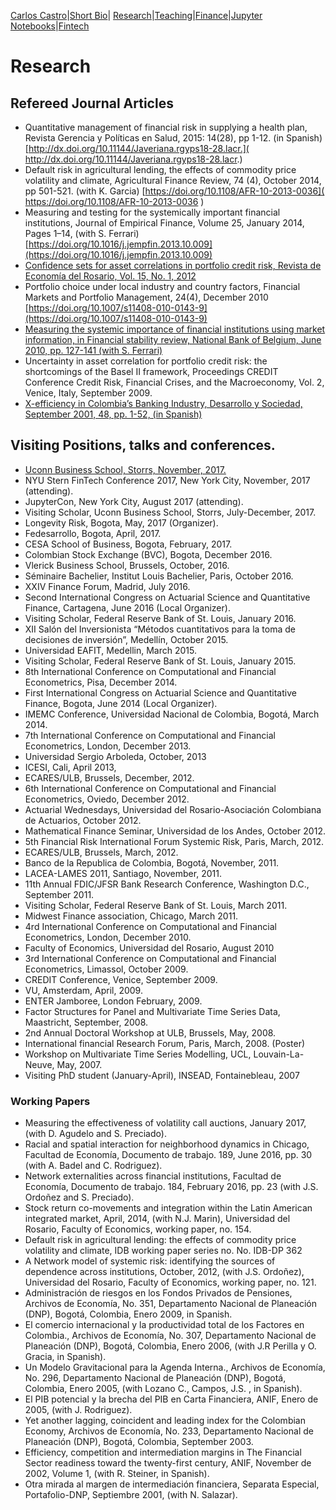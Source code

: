 [Carlos Castro](index.md)|[Short Bio](cv.md)| [Research](res.md)|[Teaching](teach.md)|[Finance](Fin.md)|[Jupyter Notebooks](Jup.md)|[Fintech](Fintech.md)    

# Research

## Refereed Journal Articles

* Quantitative management of financial risk in supplying a health plan, Revista Gerencia y Políticas en Salud, 2015: 14(28), pp 1-12. (in Spanish) [http://dx.doi.org/10.11144/Javeriana.rgyps18-28.lacr.]( http://dx.doi.org/10.11144/Javeriana.rgyps18-28.lacr.) 
* Default risk in agricultural lending, the effects of commodity price volatility and climate, Agricultural Finance Review, 74 (4), October 2014, pp 501-521. (with K. Garcia) [https://doi.org/10.1108/AFR-10-2013-0036]( https://doi.org/10.1108/AFR-10-2013-0036 )
* Measuring and testing for the systemically important financial institutions, Journal of Empirical Finance, Volume 25, January 2014, Pages 1–14, (with S. Ferrari) [https://doi.org/10.1016/j.jempfin.2013.10.009](https://doi.org/10.1016/j.jempfin.2013.10.009)
* [Confidence sets for asset correlations in portfolio credit risk, Revista de Economía del Rosario, Vol. 15, No. 1, 2012](http://repository.urosario.edu.co/handle/10336/11217)
* Portfolio choice under local industry and country factors, Financial Markets and Portfolio Management, 24(4), December 2010 [https://doi.org/10.1007/s11408-010-0143-9](https://doi.org/10.1007/s11408-010-0143-9)
* [Measuring the systemic importance of financial institutions using market information, in Financial stability review, National Bank of Belgium, June 2010, pp. 127-141 (with S. Ferrari)](https://www.nbb.be/doc/ts/publications/fsr/fsr_2010_en.pdf)
* Uncertainty in asset correlation for portfolio credit risk: the shortcomings of the Basel II framework, Proceedings CREDIT Conference Credit Risk, Financial Crises, and the Macroeconomy, Vol. 2, Venice, Italy, September 2009.
* [X-efficiency in Colombia’s Banking Industry, Desarrollo y Sociedad, September 2001, 48, pp. 1-52, (in Spanish)](https://economia.uniandes.edu.co/images/archivos/pdfs/Articulos_Revista_Desarrollo_y_Sociedad/Articulo48_4.pdf)

## Visiting Positions, talks and conferences.

* [Uconn Business School, Storrs, November, 2017.](presentation-synthetic-portfolio.pdf)
* NYU Stern FinTech Conference 2017, New York City, November, 2017 (attending).
* JupyterCon, New York City, August 2017 (attending).
* Visiting Scholar, Uconn Business School, Storrs, July-December, 2017.
*	Longevity Risk, Bogota, May, 2017 (Organizer).
*	Fedesarrollo, Bogota, April, 2017.
*	CESA School of Business, Bogota, February, 2017.
*	Colombian Stock Exchange (BVC), Bogota, December 2016.
*	Vlerick Business School, Brussels, October, 2016.
*	Séminaire Bachelier, Institut Louis Bachelier, Paris, October 2016.
*	XXIV Finance Forum, Madrid, July 2016.
*	Second International Congress on Actuarial Science and Quantitative Finance, Cartagena, June 2016 (Local Organizer).
*	Visiting Scholar, Federal Reserve Bank of St. Louis, January 2016.
*	XII Salón del Inversionista “Métodos cuantitativos para la toma de decisiones de inversión”, Medellín, October 2015.
*	Universidad EAFIT, Medellin, March 2015.
*	Visiting Scholar, Federal Reserve Bank of St. Louis, January 2015.
*	8th International Conference on Computational and Financial Econometrics, Pisa, December 2014.
*	First International Congress on Actuarial Science and Quantitative Finance, Bogota, June 2014 (Local Organizer).
*	IMEMC Conference, Universidad Nacional de Colombia, Bogotá, March 2014.
*	7th International Conference on Computational and Financial Econometrics,   London, December 2013.
*	Universidad Sergio Arboleda, October, 2013
*	ICESI, Cali, April 2013,
*	ECARES/ULB, Brussels, December, 2012. 
*	6th International Conference on Computational and Financial Econometrics, Oviedo, December 2012.
*	Actuarial Wednesdays, Universidad del Rosario-Asociación Colombiana de Actuarios, October 2012.
*	Mathematical Finance Seminar, Universidad de los Andes, October 2012.
*	5th Financial Risk International Forum Systemic Risk, Paris, March, 2012.
*	ECARES/ULB, Brussels, March, 2012. 
*	Banco de la Republica de Colombia, Bogotá, November, 2011. 
*	LACEA-LAMES 2011, Santiago, November, 2011. 
*	11th Annual FDIC/JFSR Bank Research Conference, Washington D.C., September 2011.
*	Visiting Scholar, Federal Reserve Bank of St. Louis, March 2011.
*	Midwest Finance association, Chicago, March 2011. 
*	4rd International Conference on Computational and Financial Econometrics,     London, December 2010. 
*	Faculty of Economics, Universidad del Rosario, August 2010
*	3rd International Conference on Computational and Financial Econometrics, Limassol, October 2009. 
*	CREDIT Conference, Venice, September 2009. 
*	VU, Amsterdam, April, 2009. 
*	ENTER Jamboree, London February, 2009. 
*	Factor Structures for Panel and Multivariate Time Series Data, Maastricht, September, 2008. 
*	2nd Annual Doctoral Workshop at ULB, Brussels, May, 2008.
*	International financial Research Forum, Paris, March, 2008. (Poster)
*	Workshop on Multivariate Time Series Modelling, UCL, Louvain-La-Neuve, May, 2007. 
* Visiting PhD student (January-April), INSEAD, Fontainebleau, 2007

### Working Papers

*	Measuring the effectiveness of volatility call auctions, January 2017, (with D. Agudelo and S. Preciado).
*	Racial and spatial interaction for neighborhood dynamics in Chicago, Facultad de Economía, Documento de trabajo. 189, June 2016, pp. 30 (with A. Badel and C. Rodriguez).
*	Network externalities across financial institutions, Facultad de Economía, Documento de trabajo. 184, February 2016, pp. 23 (with J.S. Ordoñez and S. Preciado).
*	Stock return co-movements and integration within the Latin American integrated market, April, 2014, (with N.J. Marin), Universidad del Rosario, Faculty of Economics, working paper, no. 154.
*	Default risk in agricultural lending: the effects of commodity price volatility and climate, IDB working paper series no. No. IDB-DP 362
*	A Network model of systemic risk: identifying the sources of dependence across institutions, October, 2012, (with J.S. Ordoñez), Universidad del Rosario, Faculty of Economics, working paper, no. 121.
*	Administración de riesgos en los Fondos Privados de Pensiones, Archivos de Economía, No. 351, Departamento Nacional de Planeación (DNP), Bogotá, Colombia, Enero 2009, in Spanish.
*	El comercio internacional y la productividad total de los Factores en Colombia., Archivos de Economía, No. 307, Departamento Nacional de Planeación (DNP), Bogotá, Colombia, Enero 2006, (with J.R Perilla y O. Gracia, in Spanish).
*	Un Modelo Gravitacional para la Agenda Interna., Archivos de Economía, No. 296, Departamento Nacional de Planeación (DNP), Bogotá, Colombia, Enero 2005, (with Lozano C., Campos, J.S. , in Spanish).
*	El PIB potencial y la brecha del PIB en Carta Financiera, ANIF, Enero de 2005, (with J. Rodriguez).
*	Yet another lagging, coincident and leading index for the Colombian Economy, Archivos de Economía, No. 233, Departamento Nacional de Planeación (DNP), Bogotá, Colombia, September 2003.
*	Efficiency, competition and intermediation margins in The Financial Sector readiness toward the twenty-first century, ANIF, November de 2002, Volume 1, (with R. Steiner, in Spanish).
*	Otra mirada al margen de intermediación financiera, Separata Especial, Portafolio-DNP, Septiembre 2001, (with N. Salazar).

